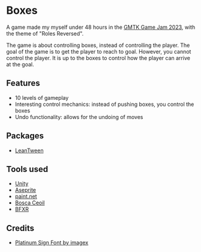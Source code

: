 # Boxes

A game made my myself under 48 hours in the [GMTK Game Jam 2023](https://itch.io/jam/gmtk-2023), with the theme of "Roles Reversed".

The game is about controlling boxes, instead of controlling the player. The goal of the game is to get the player to reach to goal. However, you cannot control the player. It is up to the boxes to control how the player can arrive at the goal.

## Features

- 10 levels of gameplay
- Interesting control mechanics: instead of pushing boxes, you control the boxes
- Undo functionality: allows for the undoing of moves


## Packages

- [LeanTween](https://assetstore.unity.com/packages/tools/animation/leantween-3595)


## Tools used

- [Unity](https://unity.com/)
- [Aseprite](https://www.aseprite.org/)
- [paint.net](https://www.getpaint.net/)
- [Bosca Ceoil](https://boscaceoil.net/)
- [BFXR](https://www.bfxr.net/)

## Credits

- [Platinum Sign Font by imagex](https://www.dafont.com/platinum-sign.font)
